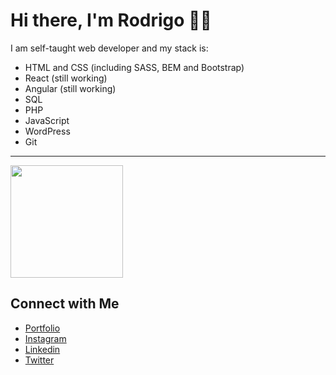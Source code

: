 # Hi there, I'm Rodrigo 👋🏻
I am self-taught web developer and my stack is:
- HTML and CSS (including SASS, BEM and Bootstrap)
- React (still working)
- Angular (still working)
- SQL 
- PHP 
- JavaScript 
- WordPress
- Git
---

<div>
  <a href="https://github.com/rodrigov03">
    <img height="180em" src="https://github-readme-stats.vercel.app/api/top-langs/?username=rodrigov03&layout=compact&langs_count=16&theme=dracula"/>
  </a>
</div>

## Connect with Me
- [Portfolio](https://www.rodrigopv.com/) <br/>
- [Instagram](https://instagram.com/rodrigov03) <br/>
- [Linkedin](https://linkedin.com/in/rodrigov03/) <br/>
- [Twitter](https://twitter.com/rventura03) <br/>
